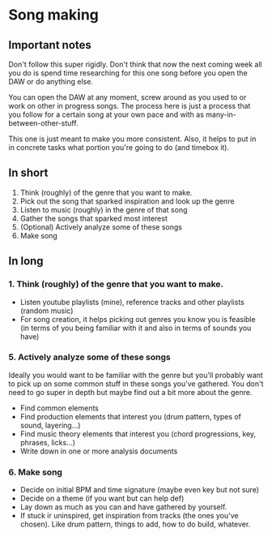# Song making
## Important notes
Don't follow this super rigidly. Don't think that now the next coming week all you do is spend time researching for this one song before you open the DAW or do anything else.

You can open the DAW at any moment, screw around as you used to or work on other in progress songs. The process here is just a process that you follow for a certain song at your own pace and with as many-in-between-other-stuff.

This one is just meant to make you more consistent. Also, it helps to put in in concrete tasks what portion you're going to do (and timebox it).

## In short
1. Think (roughly) of the genre that you want to make.
2. Pick out the song that sparked inspiration and look up the genre
3. Listen to music (roughly) in the genre of that song
4. Gather the songs that sparked most interest
5. (Optional) Actively analyze some of these songs
6. Make song

## In long
### 1. Think (roughly) of the genre that you want to make.
- Listen youtube playlists (mine), reference tracks and other playlists (random music)
- For song creation, it helps picking out genres you know you is feasible (in terms of you being familiar with it and also in terms of sounds you have)

### 5. Actively analyze some of these songs
Ideally you would want to be familiar with the genre but you'll probably want to pick up on some common stuff in these songs you've gathered. You don't need to go super in depth but maybe find out a bit more about the genre.

- Find common elements
- Find production elements that interest you (drum pattern, types of sound, layering...)
- Find music theory elements that interest you (chord progressions, key, phrases, licks...)
- Write down in one or more analysis documents

### 6. Make song
- Decide on initial BPM and time signature (maybe even key but not sure)
- Decide on a theme (if you want but can help def)
- Lay down as much as you can and have gathered by yourself.
- If stuck ir uninspired, get inspiration from tracks (the ones you've chosen). Like drum pattern, things to add, how to do build, whatever.
